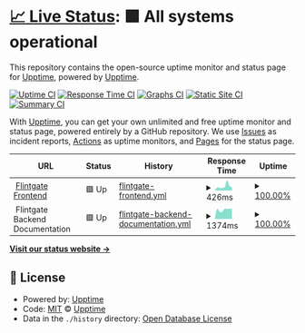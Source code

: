 # [📈 Live Status](https://demo.upptime.js.org): <!--live status--> **🟩 All systems operational**

This repository contains the open-source uptime monitor and status page for [Upptime](https://upptime.js.org), powered by [Upptime](https://github.com/upptime/upptime).

[![Uptime CI](https://github.com/joelinzy/status_page/workflows/Uptime%20CI/badge.svg)](https://github.com/joelinzy/status_page/actions?query=workflow%3A%22Uptime+CI%22)
[![Response Time CI](https://github.com/joelinzy/status_page/workflows/Response%20Time%20CI/badge.svg)](https://github.com/joelinzy/status_page/actions?query=workflow%3A%22Response+Time+CI%22)
[![Graphs CI](https://github.com/joelinzy/status_page/workflows/Graphs%20CI/badge.svg)](https://github.com/joelinzy/status_page/actions?query=workflow%3A%22Graphs+CI%22)
[![Static Site CI](https://github.com/joelinzy/status_page/workflows/Static%20Site%20CI/badge.svg)](https://github.com/joelinzy/status_page/actions?query=workflow%3A%22Static+Site+CI%22)
[![Summary CI](https://github.com/joelinzy/status_page/workflows/Summary%20CI/badge.svg)](https://github.com/joelinzy/status_page/actions?query=workflow%3A%22Summary+CI%22)

With [Upptime](https://upptime.js.org), you can get your own unlimited and free uptime monitor and status page, powered entirely by a GitHub repository. We use [Issues](https://github.com/upptime/upptime/issues) as incident reports, [Actions](https://github.com/joelinzy/status_page/actions) as uptime monitors, and [Pages](https://demo.upptime.js.org) for the status page.

<!--start: status pages-->
<!-- This summary is generated by Upptime (https://github.com/upptime/upptime) -->
<!-- Do not edit this manually, your changes will be overwritten -->
<!-- prettier-ignore -->
| URL | Status | History | Response Time | Uptime |
| --- | ------ | ------- | ------------- | ------ |
| <img alt="" src="https://favicons.githubusercontent.com/www.flintgate.com" height="13"> [Flintgate Frontend](https://www.flintgate.com) | 🟩 Up | [flintgate-frontend.yml](https://github.com/joelinzy/status_page/commits/HEAD/history/flintgate-frontend.yml) | <details><summary><img alt="Response time graph" src="./graphs/flintgate-frontend/response-time-week.png" height="20"> 426ms</summary><br><a href="https://status.flintgate.com/history/flintgate-frontend"><img alt="Response time 340" src="https://img.shields.io/endpoint?url=https%3A%2F%2Fraw.githubusercontent.com%2Fjoelinzy%2Fstatus_page%2FHEAD%2Fapi%2Fflintgate-frontend%2Fresponse-time.json"></a><br><a href="https://status.flintgate.com/history/flintgate-frontend"><img alt="24-hour response time 233" src="https://img.shields.io/endpoint?url=https%3A%2F%2Fraw.githubusercontent.com%2Fjoelinzy%2Fstatus_page%2FHEAD%2Fapi%2Fflintgate-frontend%2Fresponse-time-day.json"></a><br><a href="https://status.flintgate.com/history/flintgate-frontend"><img alt="7-day response time 426" src="https://img.shields.io/endpoint?url=https%3A%2F%2Fraw.githubusercontent.com%2Fjoelinzy%2Fstatus_page%2FHEAD%2Fapi%2Fflintgate-frontend%2Fresponse-time-week.json"></a><br><a href="https://status.flintgate.com/history/flintgate-frontend"><img alt="30-day response time 362" src="https://img.shields.io/endpoint?url=https%3A%2F%2Fraw.githubusercontent.com%2Fjoelinzy%2Fstatus_page%2FHEAD%2Fapi%2Fflintgate-frontend%2Fresponse-time-month.json"></a><br><a href="https://status.flintgate.com/history/flintgate-frontend"><img alt="1-year response time 340" src="https://img.shields.io/endpoint?url=https%3A%2F%2Fraw.githubusercontent.com%2Fjoelinzy%2Fstatus_page%2FHEAD%2Fapi%2Fflintgate-frontend%2Fresponse-time-year.json"></a></details> | <details><summary><a href="https://status.flintgate.com/history/flintgate-frontend">100.00%</a></summary><a href="https://status.flintgate.com/history/flintgate-frontend"><img alt="All-time uptime 100.00%" src="https://img.shields.io/endpoint?url=https%3A%2F%2Fraw.githubusercontent.com%2Fjoelinzy%2Fstatus_page%2FHEAD%2Fapi%2Fflintgate-frontend%2Fuptime.json"></a><br><a href="https://status.flintgate.com/history/flintgate-frontend"><img alt="24-hour uptime 100.00%" src="https://img.shields.io/endpoint?url=https%3A%2F%2Fraw.githubusercontent.com%2Fjoelinzy%2Fstatus_page%2FHEAD%2Fapi%2Fflintgate-frontend%2Fuptime-day.json"></a><br><a href="https://status.flintgate.com/history/flintgate-frontend"><img alt="7-day uptime 100.00%" src="https://img.shields.io/endpoint?url=https%3A%2F%2Fraw.githubusercontent.com%2Fjoelinzy%2Fstatus_page%2FHEAD%2Fapi%2Fflintgate-frontend%2Fuptime-week.json"></a><br><a href="https://status.flintgate.com/history/flintgate-frontend"><img alt="30-day uptime 100.00%" src="https://img.shields.io/endpoint?url=https%3A%2F%2Fraw.githubusercontent.com%2Fjoelinzy%2Fstatus_page%2FHEAD%2Fapi%2Fflintgate-frontend%2Fuptime-month.json"></a><br><a href="https://status.flintgate.com/history/flintgate-frontend"><img alt="1-year uptime 100.00%" src="https://img.shields.io/endpoint?url=https%3A%2F%2Fraw.githubusercontent.com%2Fjoelinzy%2Fstatus_page%2FHEAD%2Fapi%2Fflintgate-frontend%2Fuptime-year.json"></a></details>
| <img alt="" src="https://favicons.githubusercontent.com/null" height="13"> Flintgate Backend Documentation | 🟩 Up | [flintgate-backend-documentation.yml](https://github.com/joelinzy/status_page/commits/HEAD/history/flintgate-backend-documentation.yml) | <details><summary><img alt="Response time graph" src="./graphs/flintgate-backend-documentation/response-time-week.png" height="20"> 1374ms</summary><br><a href="https://status.flintgate.com/history/flintgate-backend-documentation"><img alt="Response time 2529" src="https://img.shields.io/endpoint?url=https%3A%2F%2Fraw.githubusercontent.com%2Fjoelinzy%2Fstatus_page%2FHEAD%2Fapi%2Fflintgate-backend-documentation%2Fresponse-time.json"></a><br><a href="https://status.flintgate.com/history/flintgate-backend-documentation"><img alt="24-hour response time 1065" src="https://img.shields.io/endpoint?url=https%3A%2F%2Fraw.githubusercontent.com%2Fjoelinzy%2Fstatus_page%2FHEAD%2Fapi%2Fflintgate-backend-documentation%2Fresponse-time-day.json"></a><br><a href="https://status.flintgate.com/history/flintgate-backend-documentation"><img alt="7-day response time 1374" src="https://img.shields.io/endpoint?url=https%3A%2F%2Fraw.githubusercontent.com%2Fjoelinzy%2Fstatus_page%2FHEAD%2Fapi%2Fflintgate-backend-documentation%2Fresponse-time-week.json"></a><br><a href="https://status.flintgate.com/history/flintgate-backend-documentation"><img alt="30-day response time 1585" src="https://img.shields.io/endpoint?url=https%3A%2F%2Fraw.githubusercontent.com%2Fjoelinzy%2Fstatus_page%2FHEAD%2Fapi%2Fflintgate-backend-documentation%2Fresponse-time-month.json"></a><br><a href="https://status.flintgate.com/history/flintgate-backend-documentation"><img alt="1-year response time 2529" src="https://img.shields.io/endpoint?url=https%3A%2F%2Fraw.githubusercontent.com%2Fjoelinzy%2Fstatus_page%2FHEAD%2Fapi%2Fflintgate-backend-documentation%2Fresponse-time-year.json"></a></details> | <details><summary><a href="https://status.flintgate.com/history/flintgate-backend-documentation">100.00%</a></summary><a href="https://status.flintgate.com/history/flintgate-backend-documentation"><img alt="All-time uptime 99.87%" src="https://img.shields.io/endpoint?url=https%3A%2F%2Fraw.githubusercontent.com%2Fjoelinzy%2Fstatus_page%2FHEAD%2Fapi%2Fflintgate-backend-documentation%2Fuptime.json"></a><br><a href="https://status.flintgate.com/history/flintgate-backend-documentation"><img alt="24-hour uptime 100.00%" src="https://img.shields.io/endpoint?url=https%3A%2F%2Fraw.githubusercontent.com%2Fjoelinzy%2Fstatus_page%2FHEAD%2Fapi%2Fflintgate-backend-documentation%2Fuptime-day.json"></a><br><a href="https://status.flintgate.com/history/flintgate-backend-documentation"><img alt="7-day uptime 100.00%" src="https://img.shields.io/endpoint?url=https%3A%2F%2Fraw.githubusercontent.com%2Fjoelinzy%2Fstatus_page%2FHEAD%2Fapi%2Fflintgate-backend-documentation%2Fuptime-week.json"></a><br><a href="https://status.flintgate.com/history/flintgate-backend-documentation"><img alt="30-day uptime 99.93%" src="https://img.shields.io/endpoint?url=https%3A%2F%2Fraw.githubusercontent.com%2Fjoelinzy%2Fstatus_page%2FHEAD%2Fapi%2Fflintgate-backend-documentation%2Fuptime-month.json"></a><br><a href="https://status.flintgate.com/history/flintgate-backend-documentation"><img alt="1-year uptime 99.87%" src="https://img.shields.io/endpoint?url=https%3A%2F%2Fraw.githubusercontent.com%2Fjoelinzy%2Fstatus_page%2FHEAD%2Fapi%2Fflintgate-backend-documentation%2Fuptime-year.json"></a></details>

<!--end: status pages-->

[**Visit our status website →**](https://demo.upptime.js.org)

## 📄 License

- Powered by: [Upptime](https://github.com/upptime/upptime)
- Code: [MIT](./LICENSE) © [Upptime](https://upptime.js.org)
- Data in the `./history` directory: [Open Database License](https://opendatacommons.org/licenses/odbl/1-0/)
